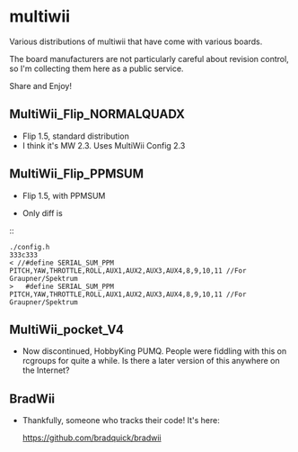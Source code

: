 multiwii
========

Various distributions of multiwii that have come with various boards.

The board manufacturers are not particularly careful about revision
control, so I'm collecting them here as a public service.

Share and Enjoy!

MultiWii_Flip_NORMALQUADX
-------------------------

- Flip 1.5, standard distribution
- I think it's MW 2.3.  Uses MultiWii Config 2.3

MultiWii_Flip_PPMSUM
--------------------

- Flip 1.5, with PPMSUM

- Only diff is

::

    ./config.h
    333c333
    < //#define SERIAL_SUM_PPM PITCH,YAW,THROTTLE,ROLL,AUX1,AUX2,AUX3,AUX4,8,9,10,11 //For Graupner/Spektrum
    >   #define SERIAL_SUM_PPM PITCH,YAW,THROTTLE,ROLL,AUX1,AUX2,AUX3,AUX4,8,9,10,11 //For Graupner/Spektrum

MultiWii_pocket_V4
------------------

- Now discontinued, HobbyKing PUMQ.  People were fiddling with this
  on rcgroups for quite a while.  Is there a later version of
  this anywhere on the Internet?

BradWii
-------

- Thankfully, someone who tracks their code!  It's here:

  https://github.com/bradquick/bradwii
